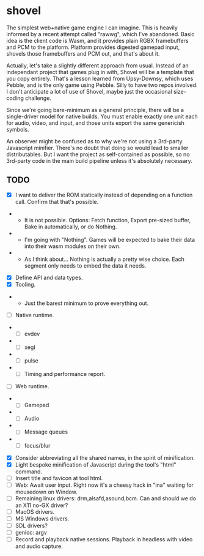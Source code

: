 # shovel

The simplest web+native game engine I can imagine.
This is heavily informed by a recent attempt called "rawwg", which I've abandoned.
Basic idea is the client code is Wasm, and it provides plain RGBX framebuffers and PCM to the platform.
Platform provides digested gamepad input, shovels those framebuffers and PCM out, and that's about it.

Actually, let's take a slightly different approach from usual.
Instead of an independant project that games plug in with, Shovel will be a template that you copy entirely.
That's a lesson learned from Upsy-Downsy, which uses Pebble, and is the only game using Pebble. Silly to have two repos involved.
I don't anticipate a lot of use of Shovel, maybe just the occasional size-coding challenge.

Since we're going bare-minimum as a general principle, there will be a single-driver model for native builds.
You must enable exactly one unit each for audio, video, and input, and those units export the same genericish symbols.

An observer might be confused as to why we're not using a 3rd-party Javascript minifier.
There's no doubt that doing so would lead to smaller distributables.
But I want the project as self-contained as possible, so no 3rd-party code in the main build pipeline unless it's absolutely necessary.

## TODO

 - [x] I want to deliver the ROM statically instead of depending on a function call. Confirm that that's possible.
 - - It is not possible. Options: Fetch function, Export pre-sized buffer, Bake in automatically, or do Nothing.
 - - I'm going with "Nothing". Games will be expected to bake their data into their wasm modules on their own.
 - - As I think about... Nothing is actually a pretty wise choice. Each segment only needs to embed the data it needs.
 - [x] Define API and data types.
 - [x] Tooling.
 - - Just the barest minimum to prove everything out.
 - [ ] Native runtime.
 - - [ ] evdev
 - - [ ] xegl
 - - [ ] pulse
 - - [ ] Timing and performance report.
 - [ ] Web runtime.
 - - [ ] Gamepad
 - - [ ] Audio
 - - [ ] Message queues
 - - [ ] focus/blur
 - [x] Consider abbreviating all the shared names, in the spirit of minification.
 - [x] Light bespoke minification of Javascript during the tool's "html" command.
 - [ ] Insert title and favicon at tool html.
 - [ ] Web: Await user input. Right now it's a cheesy hack in "ina" waiting for mousedown on Window.
 - [ ] Remaining linux drivers: drm,alsafd,asound,bcm. Can and should we do an X11 no-GX driver?
 - [ ] MacOS drivers.
 - [ ] MS Windows drivers.
 - [ ] SDL drivers?
 - [ ] genioc: argv
 - [ ] Record and playback native sessions. Playback in headless with video and audio capture.
